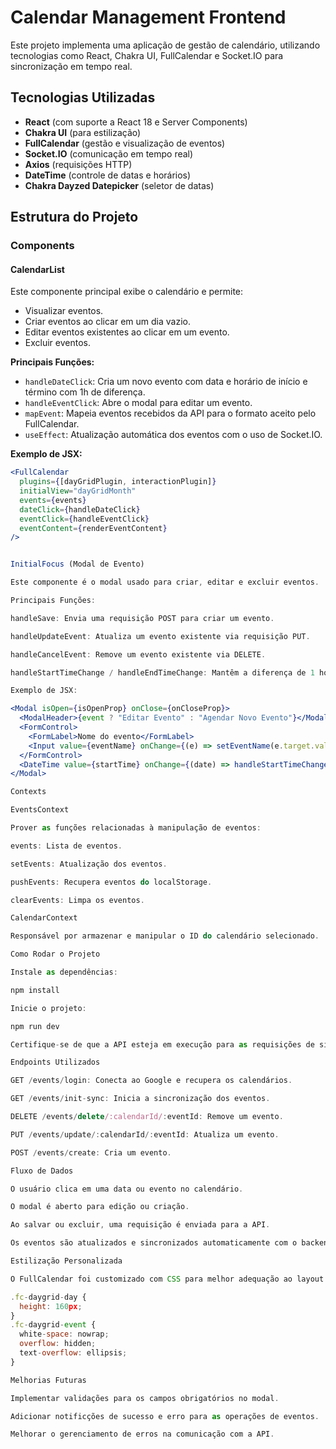 # Calendar Management Frontend

Este projeto implementa uma aplicação de gestão de calendário, utilizando tecnologias como React, Chakra UI, FullCalendar e Socket.IO para sincronização em tempo real.

## Tecnologias Utilizadas

- **React** (com suporte a React 18 e Server Components)
- **Chakra UI** (para estilização)
- **FullCalendar** (gestão e visualização de eventos)
- **Socket.IO** (comunicação em tempo real)
- **Axios** (requisições HTTP)
- **DateTime** (controle de datas e horários)
- **Chakra Dayzed Datepicker** (seletor de datas)

## Estrutura do Projeto

### Components

#### CalendarList

Este componente principal exibe o calendário e permite:

- Visualizar eventos.
- Criar eventos ao clicar em um dia vazio.
- Editar eventos existentes ao clicar em um evento.
- Excluir eventos.

**Principais Funções:**

- `handleDateClick`: Cria um novo evento com data e horário de início e término com 1h de diferença.
- `handleEventClick`: Abre o modal para editar um evento.
- `mapEvent`: Mapeia eventos recebidos da API para o formato aceito pelo FullCalendar.
- `useEffect`: Atualização automática dos eventos com o uso de Socket.IO.

**Exemplo de JSX:**

```jsx
<FullCalendar
  plugins={[dayGridPlugin, interactionPlugin]}
  initialView="dayGridMonth"
  events={events}
  dateClick={handleDateClick}
  eventClick={handleEventClick}
  eventContent={renderEventContent}
/>


InitialFocus (Modal de Evento)

Este componente é o modal usado para criar, editar e excluir eventos.

Principais Funções:

handleSave: Envia uma requisição POST para criar um evento.

handleUpdateEvent: Atualiza um evento existente via requisição PUT.

handleCancelEvent: Remove um evento existente via DELETE.

handleStartTimeChange / handleEndTimeChange: Mantêm a diferença de 1 hora entre os horários de início e término.

Exemplo de JSX:

<Modal isOpen={isOpenProp} onClose={onCloseProp}>
  <ModalHeader>{event ? "Editar Evento" : "Agendar Novo Evento"}</ModalHeader>
  <FormControl>
    <FormLabel>Nome do evento</FormLabel>
    <Input value={eventName} onChange={(e) => setEventName(e.target.value)} />
  </FormControl>
  <DateTime value={startTime} onChange={(date) => handleStartTimeChange(date.toDate())} />
</Modal>

Contexts

EventsContext

Prover as funções relacionadas à manipulação de eventos:

events: Lista de eventos.

setEvents: Atualização dos eventos.

pushEvents: Recupera eventos do localStorage.

clearEvents: Limpa os eventos.

CalendarContext

Responsável por armazenar e manipular o ID do calendário selecionado.

Como Rodar o Projeto

Instale as dependências:

npm install

Inicie o projeto:

npm run dev

Certifique-se de que a API esteja em execução para as requisições de sincronização.

Endpoints Utilizados

GET /events/login: Conecta ao Google e recupera os calendários.

GET /events/init-sync: Inicia a sincronização dos eventos.

DELETE /events/delete/:calendarId/:eventId: Remove um evento.

PUT /events/update/:calendarId/:eventId: Atualiza um evento.

POST /events/create: Cria um evento.

Fluxo de Dados

O usuário clica em uma data ou evento no calendário.

O modal é aberto para edição ou criação.

Ao salvar ou excluir, uma requisição é enviada para a API.

Os eventos são atualizados e sincronizados automaticamente com o backend via Socket.IO.

Estilização Personalizada

O FullCalendar foi customizado com CSS para melhor adequação ao layout:

.fc-daygrid-day {
  height: 160px;
}
.fc-daygrid-event {
  white-space: nowrap;
  overflow: hidden;
  text-overflow: ellipsis;
}

Melhorias Futuras

Implementar validações para os campos obrigatórios no modal.

Adicionar notificções de sucesso e erro para as operações de eventos.

Melhorar o gerenciamento de erros na comunicação com a API.